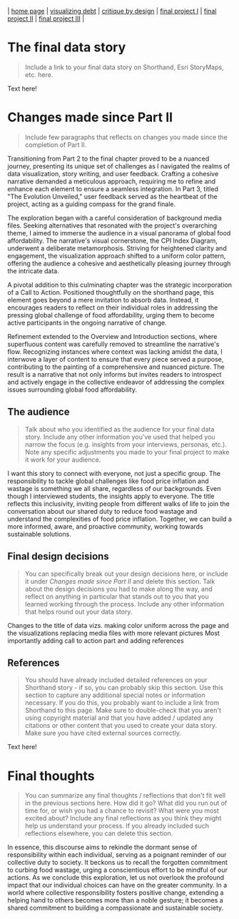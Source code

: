 | [home page](https://cmustudent.github.io/tswd-portfolio-templates/) | [visualizing debt](visualizing-government-debt) | [critique by design](critique-by-design) | [final project I](final-project-part-one) | [final project II](final-project-part-two) | [final project III](final-project-part-three) |

# The final data story
> Include a link to your final data story on Shorthand, Esri StoryMaps, etc. here. 

Text here!

# Changes made since Part II
> Include few paragraphs that reflects on changes you made since the completion of Part II. 

Transitioning from Part 2 to the final chapter proved to be a nuanced journey, presenting its unique set of challenges as I navigated the realms of data visualization, story writing, and user feedback. Crafting a cohesive narrative demanded a meticulous approach, requiring me to refine and enhance each element to ensure a seamless integration. In Part 3, titled "The Evolution Unveiled," user feedback served as the heartbeat of the project, acting as a guiding compass for the grand finale.

The exploration began with a careful consideration of background media files. Seeking alternatives that resonated with the project's overarching theme, I aimed to immerse the audience in a visual panorama of global food affordability. The narrative's visual cornerstone, the CPI Index Diagram, underwent a deliberate metamorphosis. Striving for heightened clarity and engagement, the visualization approach shifted to a uniform color pattern, offering the audience a cohesive and aesthetically pleasing journey through the intricate data.

A pivotal addition to this culminating chapter was the strategic incorporation of a Call to Action. Positioned thoughtfully on the shorthand page, this element goes beyond a mere invitation to absorb data. Instead, it encourages readers to reflect on their individual roles in addressing the pressing global challenge of food affordability, urging them to become active participants in the ongoing narrative of change.

Refinement extended to the Overview and Introduction sections, where superfluous content was carefully removed to streamline the narrative's flow. Recognizing instances where context was lacking amidst the data, I interwove a layer of content to ensure that every piece served a purpose, contributing to the painting of a comprehensive and nuanced picture. The result is a narrative that not only informs but invites readers to introspect and actively engage in the collective endeavor of addressing the complex issues surrounding global food affordability.


## The audience
> Talk about who you identified as the audience for your final data story.  Include any other information you've used that helped you narrow the focus (e.g. insights from your interviews, personas, etc.).  Note any specific adjustments you made to your final project to make it work for your audience.

I want this story to connect with everyone, not just a specific group. The responsibility to tackle global challenges like food price inflation and wastage is something we all share, regardless of our backgrounds. Even though I interviewed students, the insights apply to everyone. The title reflects this inclusivity, inviting people from different walks of life to join the conversation about our shared duty to reduce food wastage and understand the complexities of food price inflation. Together, we can build a more informed, aware, and proactive community, working towards sustainable solutions.
## Final design decisions
> You can specifically break out your design decisions here, or include it under *Changes made since Part II* and delete this section. Talk about the design decisions you had to make along the way, and reflect on anything in particular that stands out to you that you learned working through the process.  Include any other information that helps round out your data story. 

Changes to the title of data vizs.
making color uniform across the page and the visualizations
replacing media files with more relevant pictures
Most importantly adding call to action part and 
adding references

## References
> You should have already included detailed references on your Shorthand story - if so, you can probably skip this section.  Use this section to capture any additional special notes or information necessary.  If you do this, you probably want to include a link from Shorthand to this page. Make sure to double-check that you aren't using copyright material and that you have added / updated any citations or other content that you used to create your data story.  Make sure you have cited external sources correctly. 

Text here!

# Final thoughts
> You can summarize any final thoughts / reflections that don't fit well in the previous sections here.  How did it go?  What did you run out of time for, or wish you had a chance to revisit?  What were you most excited about?  Include any final reflections as you think they might help us understand your process.  If you already included such reflections elsewhere, you can delete this section. 

In essence, this discourse aims to rekindle the dormant sense of responsibility within each individual, serving as a poignant reminder of our collective duty to society. It beckons us to recall the forgotten commitment to curbing food wastage, urging a conscientious effort to be mindful of our actions. As we conclude this exploration, let us not overlook the profound impact that our individual choices can have on the greater community. In a world where collective responsibility fosters positive change, extending a helping hand to others becomes more than a noble gesture; it becomes a shared commitment to building a compassionate and sustainable society.
